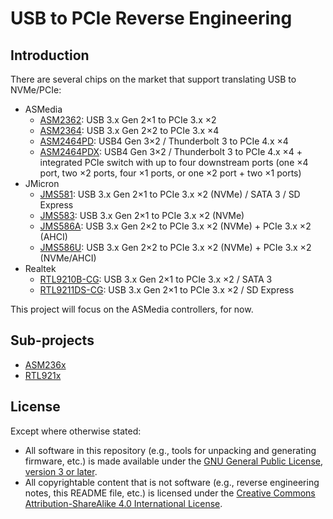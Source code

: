 # USB to PCIe Reverse Engineering


## Introduction

There are several chips on the market that support translating USB to NVMe/PCIe:

* ASMedia
  * [ASM2362][ASM2362]: USB 3.x Gen 2×1 to PCIe 3.x ×2
  * [ASM2364][ASM2364]: USB 3.x Gen 2×2 to PCIe 3.x ×4
  * [ASM2464PD][ASM2464PD]: USB4 Gen 3×2 / Thunderbolt 3 to PCIe 4.x ×4
  * [ASM2464PDX][ASM2464PDX]: USB4 Gen 3×2 / Thunderbolt 3 to PCIe 4.x ×4 +
    integrated PCIe switch with up to four downstream ports (one ×4 port, two ×2 ports, four ×1 ports, or one ×2 port + two ×1 ports)
* JMicron
  * [JMS581][JMS581]: USB 3.x Gen 2×1 to PCIe 3.x ×2 (NVMe) / SATA 3 / SD Express
  * [JMS583][JMS583]: USB 3.x Gen 2×1 to PCIe 3.x ×2 (NVMe)
  * [JMS586A][JMS586A]: USB 3.x Gen 2×2 to PCIe 3.x ×2 (NVMe) + PCIe 3.x ×2 (AHCI)
  * [JMS586U][JMS586U]: USB 3.x Gen 2×2 to PCIe 3.x ×2 (NVMe) + PCIe 3.x ×2 (NVMe/AHCI)
* Realtek
  * [RTL9210B-CG][RTL9210B]: USB 3.x Gen 2×1 to PCIe 3.x ×2 / SATA 3
  * [RTL9211DS-CG][RTL9211DS]: USB 3.x Gen 2×1 to PCIe 3.x ×2 / SD Express

This project will focus on the ASMedia controllers, for now.


## Sub-projects

* [ASM236x](ASM236x)
* [RTL921x](RTL921x)


## License

Except where otherwise stated:

* All software in this repository (e.g., tools for unpacking and generating
  firmware, etc.) is made available under the
  [GNU General Public License, version 3 or later][gpl].
* All copyrightable content that is not software (e.g., reverse engineering
  notes, this README file, etc.) is licensed under the
  [Creative Commons Attribution-ShareAlike 4.0 International License][cc-by-sa].


[ASM2362]: https://web.archive.org/web/20220608104342/https://www.asmedia.com.tw/product/Ee1YQF9sX7yyajH5/C5cYq34qpByQ6jm6
[ASM2364]: https://web.archive.org/web/20220703204756/https://www.asmedia.com.tw/product/BD5YqfdsPDqXFqi3/BF2yq24XzDuS5Tr4
[ASM2464PD]: https://web.archive.org/web/20231113020255/https://www.asmedia.com.tw/product/802zX91Yw3tsFgm4/C64ZX59yu4sY1GW5
[ASM2464PDX]: https://web.archive.org/web/20231113020241/https://www.asmedia.com.tw/product/bDFzXa0ip1YI7Wj1/C64ZX59yu4sY1GW5
[JMS581]: https://web.archive.org/web/20210511190218if_/https://www.jmicron.com/file/download/1081/Product+Brief+of+JMS581LT.pdf
[JMS583]: https://web.archive.org/web/20201218070451if_/https://www.jmicron.com/file/download/1012/JMS583_Product+Brief.pdf
[JMS586A]: https://web.archive.org/web/20220703210408if_/https://www.jmicron.com/file/download/1171/Product+Brief+of+JMS586A+%28Rev.1.00%29.pdf
[JMS586U]: https://web.archive.org/web/20220703210414if_/https://www.jmicron.com/file/download/1172/Product+Brief+of+JMS586U+%28Rev.1.00%29.pdf
[RTL9210B]: https://web.archive.org/web/20220407194447/https://www.realtek.com/en/products/communications-network-ics/item/rtl9210b-cg
[RTL9211DS]: https://web.archive.org/web/20230414021200/https://www.realtek.com/en/products/communications-network-ics/item/rtl9211ds-cg
[gpl]: COPYING.txt
[cc-by-sa]: https://creativecommons.org/licenses/by-sa/4.0/
